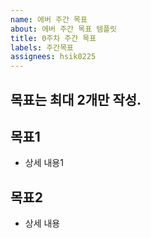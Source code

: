 ```yaml
---
name: 에버 주간 목표 
about: 에버 주간 목표 템플릿
title: 0주차 주간 목표
labels: 주간목표
assignees: hsik0225
---
```


## 목표는 최대 2개만 작성. 

## 목표1 
- 상세 내용1

## 목표2 
- 상세 내용
